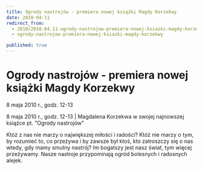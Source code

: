 ```yaml
---
title: Ogrody nastrojów - premiera nowej książki Magdy Korzekwy
date: 2010-04-11
redirect_from: 
  - 2010/2010.04.11-ogrody-nastrojow-premiera-nowej-ksiazki-magdy-korzekwy
  - ogrody-nastrojow-premiera-nowej-ksiazki-magdy-korzekwy

published: true
---
```




# Ogrody nastrojów - premiera nowej książki Magdy Korzekwy

<time>8 maja 2010 r., godz. 12-13</time>

8 maja 2010 r., godz. 12-13 | 
Magdalena Korzekwa w swojej najnowszej książce pt. "Ogrody nastrojów"

Któż z nas nie marzy o największej miłości i radości? 
Któż nie marzy o tym, by rozumieć to, co przeżywa i by zawsze był ktoś, kto zatroszczy się o nas wtedy, gdy mamy smutny nastrój? Im bogatszy jest nasz świat, tym więcej przeżywamy.
Nasze nastroje przypominają ogród bolesnych i radosnych alejek.


<!--CONTENT FROM OLD SERVER (jos before 2013): 8 maja 2010 r., godz. 12-13 | 
Magdalena Korzekwa w swojej najnowszej książce pt. "Ogrody nastrojów"

Któż z nas nie marzy o największej miłości i radości? 
Któż nie marzy o tym, by rozumieć to, co przeżywa i by zawsze był ktoś, kto zatroszczy się o nas wtedy, gdy mamy smutny nastrój? Im bogatszy jest nasz świat, tym więcej przeżywamy.
Nasze nastroje przypominają ogród bolesnych i radosnych alejek.

-->

<!--{{json:{"created_date":"2010-04-11 14:58:16","publish_down":"0000-00-00 00:00:00","id":"924"}}}-->